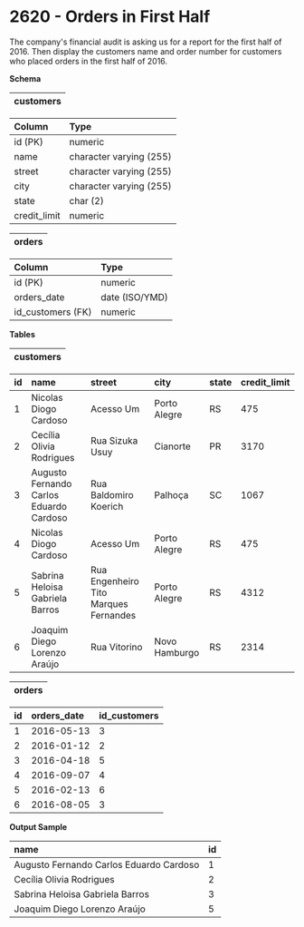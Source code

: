 # 2620 - Orders in First Half

The company's financial audit is asking us for a report for the first half of 2016. Then display the customers name and order number for customers who placed orders in the first half of 2016.

**Schema**

| customers |
|:---------:|

|Column	        | Type                    |
|:--------------|:------------------------|
|id (PK)	    | numeric                 |
|name	        | character varying (255) |
|street	        | character varying (255) |
|city	        | character varying (255) |
|state	        | char (2)                |
|credit_limit	| numeric                 |

| orders |
|:------:|

| Column	            | Type           |
|:----------------------|:---------------|
| id (PK)	            | numeric        |
| orders_date	        | date (ISO/YMD) |
| id_customers (FK)	    | numeric        |

**Tables**

| customers |
|:---------:|

| id | name	                                    | street	                            | city	        | state	| credit_limit |
|:---|:-----------------------------------------|:--------------------------------------|:--------------|:------|:-------------|
| 1	 | Nicolas Diogo Cardoso	                | Acesso Um	                            | Porto Alegre	| RS	| 475          |
| 2	 | Cecília Olivia Rodrigues	                | Rua Sizuka Usuy	                    | Cianorte	    | PR	| 3170         |
| 3	 | Augusto Fernando Carlos Eduardo Cardoso  | Rua Baldomiro Koerich	                | Palhoça	    | SC	| 1067         |
| 4	 | Nicolas Diogo Cardoso	                | Acesso Um	                            | Porto Alegre	| RS	| 475          |
| 5	 | Sabrina Heloisa Gabriela Barros	        | Rua Engenheiro Tito Marques Fernandes	| Porto Alegre	| RS	| 4312         |
| 6	 | Joaquim Diego Lorenzo Araújo	            | Rua Vitorino	                        | Novo Hamburgo	| RS	| 2314         |

| orders |
|:------:|

| id | 	orders_date	| id_customers |
|:---|:-------------|:-------------|
| 1	 | 2016-05-13	| 3            |
| 2	 | 2016-01-12	| 2            |
| 3	 | 2016-04-18	| 5            |
| 4	 | 2016-09-07	| 4            |
| 5	 | 2016-02-13	| 6            |
| 6	 | 2016-08-05	| 3            |

**Output Sample**

| name	                                  | id |
|:----------------------------------------|:---|
| Augusto Fernando Carlos Eduardo Cardoso | 1  |
| Cecília Olivia Rodrigues                | 2  |
| Sabrina Heloisa Gabriela Barros         | 3  |
| Joaquim Diego Lorenzo Araújo            | 5  |